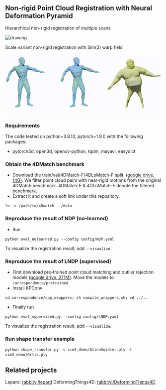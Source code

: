 ## Non-rigid Point Cloud Registration with Neural Deformation Pyramid 

Hierarchical non-rigid registration of multiple scans

<img src="img/dino.gif" alt="drawing" width="650"/>


Scale variant non-rigid registration with Sim(3) warp field

<img src="img/transfer.gif" alt="drawing" width="800"/>


### Requirements

The code tested on python=3.8.10, pytorch=1.9.0 with the following packages:
- pytorch3d, open3d, opencv-python, tqdm, mayavi, easydict

 

### Obtain the 4DMatch benchmark
- Download the train/val/4DMatch-F/4DLoMatch-F split, [(google drive, 14G)](https://drive.google.com/file/d/1ySykuxxRyE-OvFY8gDgE_SoacKbexMDz/view?usp=sharing). We filter point cloud pairs with near-rigid motions from the original 4DMatch benchmark.  4DMatch-F & 4DLoMatch-F denote the filtered benchmark.
- Extract it and create a soft link under this repository.
```shell
ln -s /path/to/4Dmatch  ./data
```



### Reproduce the result of NDP (no-learned)
- Run
```eval
python eval_nolearned.py --config config/NDP.yaml  
```
To visualize the registration result, add ```--visualize```.


### Reproduce the result of LNDP (supervised)
- First download pre-trained point cloud matching and outlier rejection models [(google drive, 271M)](https://drive.google.com/file/d/1T8z71iv3dvyAQhZUgct0w5yDtfRFwui9/view?usp=sharing). Move the models to ``correspondence/pretrained``
- Install KPConv
```shell
cd correspondence/cpp_wrappers; sh compile_wrappers.sh; cd ../..
```
- Finally run
```
python eval_supervised.py --config config/LNDP.yaml  
```
To visualize the registration result, add ```--visualize```.

 

### Run  shape transfer example
```
python shape_transfer.py -s sim3_demo/AlienSoldier.ply -t sim3_demo/Ortiz.ply
```

## Related projects 

Lepard: [rabbityl/lepard](https://github.com/rabbityl/lepard)
DeformingThings4D: [rabbityl/DeformingThings4D](https://github.com/rabbityl/DeformingThings4D) 




